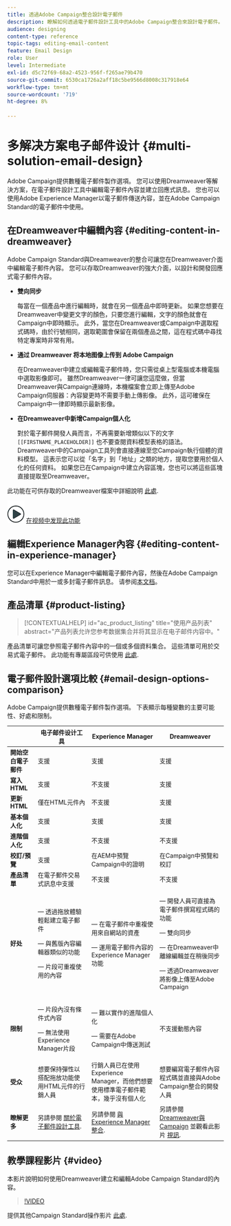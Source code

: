 ```yaml
---
title: 透過Adobe Campaign整合設計電子郵件
description: 瞭解如何透過電子郵件設計工具中的Adobe Campaign整合來設計電子郵件。
audience: designing
content-type: reference
topic-tags: editing-email-content
feature: Email Design
role: User
level: Intermediate
exl-id: d5c72f69-68a2-4523-956f-f265ae79b470
source-git-commit: 6530ca1726a2aff18c5be9566d8008c317918e64
workflow-type: tm+mt
source-wordcount: '719'
ht-degree: 8%

---
```


# 多解决方案电子邮件设计 {#multi-solution-email-design}

Adobe Campaign提供數種電子郵件製作選項。 您可以使用Dreamweaver等解決方案，在電子郵件設計工具中編輯電子郵件內容並建立回應式訊息。 您也可以使用Adobe Experience Manager以電子郵件傳送內容，並在Adobe Campaign Standard的電子郵件中使用。

## 在Dreamweaver中編輯內容 {#editing-content-in-dreamweaver}

Adobe Campaign Standard與Dreamweaver的整合可讓您在Dreamweaver介面中編輯電子郵件內容。 您可以存取Dreamweaver的強大介面，以設計和開發回應式電子郵件內容。

* **雙向同步**

   每當在一個產品中進行編輯時，就會在另一個產品中即時更新。 如果您想要在Dreamweaver中變更文字的顏色，只要您進行編輯，文字的顏色就會在Campaign中即時顯示。 此外，當您在Dreamweaver或Campaign中選取程式碼時，由於行號相同，選取範圍會保留在兩個產品之間，這在程式碼中尋找特定專案時非常有用。

* **通过 Dreamweaver 将本地图像上传到 Adobe Campaign**

   在Dreamweaver中建立或編輯電子郵件時，您只需從桌上型電腦或本機電腦中選取影像即可。 雖然Dreamweaver一律可讓您這麼做，但當Dreamweaver與Campaign連線時，本機檔案會立即上傳至Adobe Campaign伺服器：內容變更時不需要手動上傳影像。 此外，這可確保在Campaign中一律即時顯示最新影像。

* **在Dreamweaver中新增Campaign個人化**

   對於電子郵件開發人員而言，不再需要新增類似以下的文字 `[[FIRSTNAME_PLACEHOLDER]]` 也不要查閱資料模型表格的語法。 Dreamweaver中的Campaign工具列會直接連線至您Campaign執行個體的資料模型。 這表示您可以從「名字」到「地址」之類的地方，提取您要用於個人化的任何資料。 如果您已在Campaign中建立內容區塊，您也可以將這些區塊直接提取至Dreamweaver。

此功能在可供存取的Dreamweaver檔案中詳細說明 [此處](https://helpx.adobe.com/cn/dreamweaver/using/working-with-dreamweaver-and-campaign.html).

![](assets/do-not-localize/how-to-video.png) [在视频中发现此功能](#video)

## 編輯Experience Manager內容 {#editing-content-in-experience-manager}

您可以在Experience Manager中編輯電子郵件內容，然後在Adobe Campaign Standard中用於一或多封電子郵件訊息。 请参阅[本文档](../../integrating/using/integrating-with-experience-manager.md)。

## 產品清單 {#product-listing}

>[!CONTEXTUALHELP]
>id="ac_product_listing"
>title="使用产品列表"
>abstract="产品列表允许您参考数据集合并将其显示在电子邮件内容中。"

產品清單可讓您參照電子郵件內容中的一個或多個資料集合。 這些清單可用於交易式電子郵件。 此功能有專屬區段可供使用 [此處](../../designing/using/using-product-listings.md).

## 電子郵件設計選項比較 {#email-design-options-comparison}

Adobe Campaign提供數種電子郵件製作選項。 下表顯示每種變數的主要可能性、好處和限制。

<table> 
 <thead> 
  <tr> 
   <th> </th> 
   <th> 电子邮件设计工具<br /> </th> 
   <th> Experience Manager<br /> </th> 
   <th> Dreamweaver<br /> </th> 
  </tr> 
 </thead> 
 <tbody> 
  <tr> 
   <td> <strong>開始空白電子郵件</strong><br /> </td> 
   <td> 支援<br /> </td> 
   <td> 支援<br /> </td> 
   <td> 支援<br /> </td> 
  </tr> 
  <tr> 
   <td> <strong>寫入HTML</strong><br /> </td> 
   <td> 支援<br /> </td> 
   <td> 不支援<br /> </td> 
   <td> 支援<br /> </td> 
  </tr> 
  <tr> 
   <td> <strong>更新HTML</strong><br /> </td> 
   <td> 僅在HTML元件內<br /> </td> 
   <td> 不支援<br /> </td> 
   <td> 支援<br /> </td> 
  </tr> 
  <tr> 
   <td> <strong>基本個人化</strong><br /> </td> 
   <td> 支援<br /> </td> 
   <td> 支援<br /> </td> 
   <td> 支援<br /> </td> 
  </tr> 
  <tr> 
   <td> <strong>進階個人化</strong><br /> </td> 
   <td> 支援<br /> </td> 
   <td> 不支援<br /> </td> 
   <td> 不支援<br /> </td> 
  </tr> 
  <tr> 
   <td> <strong>校訂/預覽</strong><br /> </td> 
   <td> 支援<br /> </td> 
   <td> 在AEM中預覽<br /> Campaign中的證明<br /> </td> 
   <td> 在Campaign中預覽和校訂<br /> </td> 
  </tr> 
  <tr> 
   <td> <strong>產品清單</strong><br /> </td> 
   <td> 在電子郵件交易式訊息中支援<br /> </td> 
   <td> 不支援<br /> </td> 
   <td> 不支援<br /> </td> 
  </tr> 
  <tr> 
   <td> <strong>好处</strong><br /> </td> 
   <td> 
     <p> — 透過拖放體驗輕鬆建立電子郵件</p>
     <p> — 與舊版內容編輯器類似的功能</p>
     <p> — 片段可重複使用的內容</p>
  </td> 
   <td> 
     <p> — 在電子郵件中重複使用來自網站的資產</p>
     <p> — 運用電子郵件內容的Experience Manager功能</p>
    </td> 
   <td> 
    <p> — 開發人員可直接為電子郵件撰寫程式碼的功能</p>
    <p> — 雙向同步</p>
    <p> — 在Dreamweaver中離線編輯並在稍後同步</p>
    <p> — 透過Dreamweaver將影像上傳至Adobe Campaign</p>
  </td> 
  </tr> 
  <tr> 
   <td> <strong>限制</strong><br /> </td> 
   <td> 
     <p> — 片段內沒有條件式內容</p>
     <p> — 無法使用Experience Manager片段</p>
  </td> 
   <td> 
     <p> — 難以實作的進階個人化</p>
     <p> — 需要在Adobe Campaign中傳送測試</p>
  </td> 
   <td> 不支援動態內容<br /> </td> 
  </tr> 
  <tr> 
   <td> <strong>受众</strong><br /> </td> 
   <td> 想要保持彈性以搭配拖放功能使用HTML元件的行銷人員<br /> </td> 
   <td> 行銷人員已在使用Experience Manager，而他們想要使用標準電子郵件範本，幾乎沒有個人化<br /> </td> 
   <td> 想要編寫電子郵件內容程式碼並直接與Adobe Campaign整合的開發人員<br /> </td> 
  </tr> 
  <tr> 
   <td> <strong>瞭解更多</strong><br /> </td> 
   <td> 另請參閱 <a href="../../designing/using/designing-content-in-adobe-campaign.md">關於電子郵件設計工具</a>.<br /> </td> 
   <td> 另請參閱 <a href="../../integrating/using/integrating-with-experience-manager.md">與Experience Manager整合</a>.<br /> </td> 
   <td> 另請參閱 <a href="https://helpx.adobe.com/cn/dreamweaver/using/working-with-dreamweaver-and-campaign.html">Dreamweaver與Campaign</a> 並觀看此影片 <a href="#video">視訊</a>.<br /> </td> 
  </tr> 
 </tbody> 
</table>

## 教學課程影片 {#video}

本影片說明如何使用Dreamweaver建立和編輯Adobe Campaign Standard的內容。

>[!VIDEO](https://video.tv.adobe.com/v/23121?quality=12&captions=eng)

提供其他Campaign Standard操作影片 [此處](https://experienceleague.adobe.com/docs/campaign-standard-learn/tutorials/overview.html?lang=zh-Hans).
